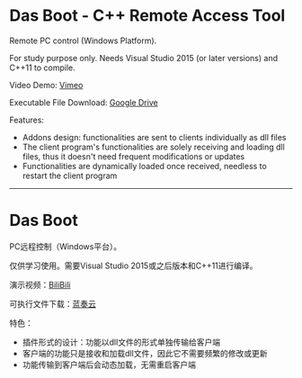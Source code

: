 # Das Boot - C++ Remote Access Tool

Remote PC control (Windows Platform).

For study purpose only. Needs Visual Studio 2015 (or later versions) and C++11 to compile.

Video Demo: [Vimeo](https://vimeo.com/435450607)

Executable File Download: [Google Drive](https://drive.google.com/drive/folders/1JL-hbgS6L5CzV_zuuJ6QasJTxp5VAdo7?usp=sharing)

Features:
- Addons design: functionalities are sent to clients individually as dll files
- The client program's functionalities are solely receiving and loading dll files, thus it doesn't need frequent modifications or updates
- Functionalities are dynamically loaded once received, needless to restart the client program

---

# Das Boot

PC远程控制（Windows平台）。

仅供学习使用。需要Visual Studio 2015或之后版本和C++11进行编译。

演示视频：[BiliBili](https://www.bilibili.com/video/BV1Fx411n7qB/)

可执行文件下载：[蓝奏云](https://wws.lanzous.com/irMDNebxgih)

特色：
- 插件形式的设计：功能以dll文件的形式单独传输给客户端
- 客户端的功能只是接收和加载dll文件，因此它不需要频繁的修改或更新
- 功能传输到客户端后会动态加载，无需重启客户端
